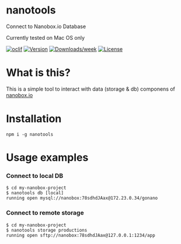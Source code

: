 # nanotools

Connect to Nanobox.io Database

Currently tested on Mac OS only

[![oclif](https://img.shields.io/badge/cli-oclif-brightgreen.svg)](https://oclif.io)
[![Version](https://img.shields.io/npm/v/nanotools.svg)](https://npmjs.org/package/@pingsrl/nanotools)
[![Downloads/week](https://img.shields.io/npm/dw/nanotools.svg)](https://npmjs.org/package/@pingsrl/nanotools)
[![License](https://img.shields.io/npm/l/nanotools.svg)](https://github.com/pingsrl/nanotools/blob/master/package.json)

# What is this?

This is a simple tool to interact with data (storage & db) componens of [nanobox.io](http://nanobox.io)

# Installation

    npm i -g nanotools

# Usage examples

### Connect to local DB

    $ cd my-nanobox-project
    $ nanotools db [local]
    running open mysql://nanobox:78sdhdJAax@172.23.0.34/gonano

### Connect to remote storage

    $ cd my-nanobox-project
    $ nanotools storage productions
    running open sftp://nanobox:78sdhdJAax@127.0.0.1:1234/app
